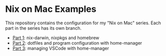 # Nix on Mac Examples

This repository contains the configuration for my "Nix on Mac" series. Each part in the series has its own branch.

- [Part 1](https://github.com/davish/nix-on-mac/tree/part-1): nix-darwin, nixpkgs and homebrew
- [Part 2](https://github.com/davish/nix-on-mac/tree/part-2): dotfiles and program configuration with home-manager
- [Part 3](https://github.com/davish/nix-on-mac/tree/part-3): managing VSCode with home-manager
